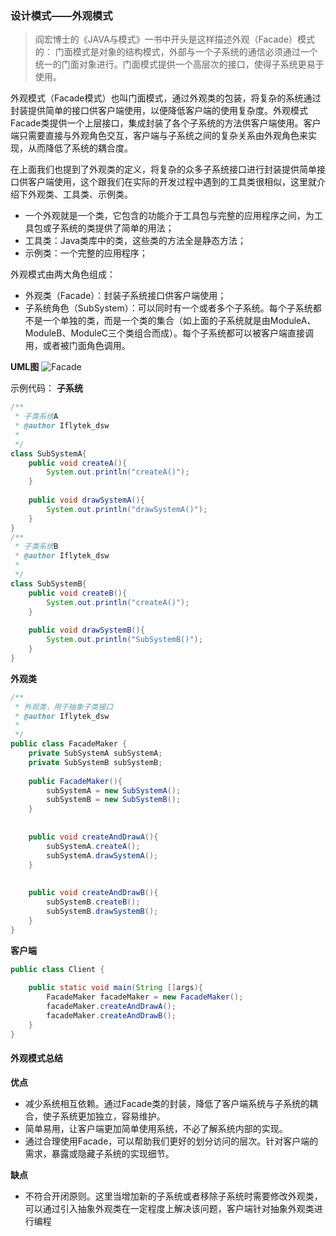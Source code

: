 ### 设计模式——外观模式
>阎宏博士的《JAVA与模式》一书中开头是这样描述外观（Facade）模式的：
门面模式是对象的结构模式，外部与一个子系统的通信必须通过一个统一的门面对象进行。门面模式提供一个高层次的接口，使得子系统更易于使用。

外观模式（Facade模式）也叫门面模式，通过外观类的包装，将复杂的系统通过封装提供简单的接口供客户端使用，以便降低客户端的使用复杂度。外观模式Facade类提供一个上层接口，集成封装了各个子系统的方法供客户端使用。客户端只需要直接与外观角色交互，客户端与子系统之间的复杂关系由外观角色来实现，从而降低了系统的耦合度。

在上面我们也提到了外观类的定义，将复杂的众多子系统接口进行封装提供简单接口供客户端使用，这个跟我们在实际的开发过程中遇到的工具类很相似，这里就介绍下外观类、工具类、示例类。
- 一个外观就是一个类，它包含的功能介于工具包与完整的应用程序之间，为工具包或子系统的类提供了简单的用法；
- 工具类：Java类库中的类，这些类的方法全是静态方法；
- 示例类：一个完整的应用程序；

外观模式由两大角色组成：
- 外观类（Facade）：封装子系统接口供客户端使用；
- 子系统角色（SubSystem）：可以同时有一个或者多个子系统。每个子系统都不是一个单独的类，而是一个类的集合（如上面的子系统就是由ModuleA、ModuleB、ModuleC三个类组合而成）。每个子系统都可以被客户端直接调用，或者被门面角色调用。

**UML图**
![Facade](https://github.com/dengshiwei/work-summary/blob/master/work-blog/Java%E5%9F%BA%E7%A1%80%E7%9F%A5%E8%AF%86/%E8%AE%BE%E8%AE%A1%E6%A8%A1%E5%BC%8F/%E5%A4%96%E8%A7%82%E6%A8%A1%E5%BC%8F/Facade.png)

示例代码：
**子系统**
```java
/**
 * 子类系统A
 * @author Iflytek_dsw
 *
 */
class SubSystemA{
	public void createA(){
		System.out.println("createA()");
	}
	
	public void drawSystemA(){
		System.out.println("drawSystemA()");
	}
}
/**
 * 子类系统B
 * @author Iflytek_dsw
 *
 */
class SubSystemB{
	public void createB(){
		System.out.println("createA()");
	}
	
	public void drawSystemB(){
		System.out.println("SubSystemB()");
	}
}
```
**外观类**
```java
/**
 * 外观类，用于抽象子类接口
 * @author Iflytek_dsw
 *
 */
public class FacadeMaker {
	private SubSystemA subSystemA;
	private SubSystemB subSystemB;
	
	public FacadeMaker(){
		subSystemA = new SubSystemA();
		subSystemB = new SubSystemB();
	}
	
	
	public void createAndDrawA(){
		subSystemA.createA();
		subSystemA.drawSystemA();
	}
	
	
	public void createAndDrawB(){
		subSystemB.createB();
		subSystemB.drawSystemB();
	}
}
```

**客户端**
```java
public class Client {
	
	public static void main(String []args){
		FacadeMaker facadeMaker = new FacadeMaker();
		facadeMaker.createAndDrawA();
		facadeMaker.createAndDrawB();
	}
}
```

#### 外观模式总结
**优点**
- 减少系统相互依赖。通过Facade类的封装，降低了客户端系统与子系统的耦合，使子系统更加独立，容易维护。
- 简单易用，让客户端更加简单使用系统，不必了解系统内部的实现。
- 通过合理使用Facade，可以帮助我们更好的划分访问的层次。针对客户端的需求，暴露或隐藏子系统的实现细节。

**缺点**
- 不符合开闭原则。这里当增加新的子系统或者移除子系统时需要修改外观类，可以通过引入抽象外观类在一定程度上解决该问题，客户端针对抽象外观类进行编程